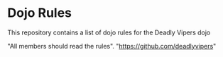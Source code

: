 Dojo Rules
==========

This repository contains a list of dojo rules for the Deadly Vipers dojo

"All members should read the rules".
"https://github.com/deadlyvipers"
